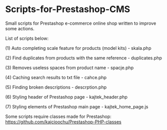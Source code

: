 # Scripts-for-Prestashop-CMS
Small scripts for Prestashop e-commerce online shop written to improve some actions.

List of scripts below:


(1) Auto completing scale feature for products (model kits) - skala.php

(2) Find duplicates from products with the same reference - duplicates.php

(3) Removes useless spaces from product name - spacje.php

(4) Caching search results to txt file - cahce.php

(5) Finding broken descriptions - descrption.php

(6) Styling header of Prestashop page - kajtek_header.php

(7) Styling elements of Prestashop main page - kajtek_home_page.js

Some scripts require classes made for Prestashop: https://github.com/kajcioochu/Prestashop-PHP-classes
